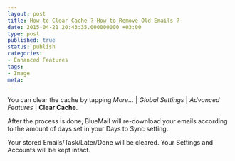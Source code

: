 ```yaml
---
layout: post
title: How to Clear Cache ? How to Remove Old Emails ?
date: 2015-04-21 20:43:35.000000000 +03:00
type: post
published: true
status: publish
categories:
- Enhanced Features
tags:
- Image
meta:
---
```


You can clear the cache by tapping *More...* \| *Global Settings* \| *Advanced Features* \| **Clear Cache**.

After the process is done, BlueMail will re-download your emails according to the amount of days set in your Days to Sync setting.

Your stored Emails/Task/Later/Done will be cleared. Your Settings and Accounts will be kept intact.